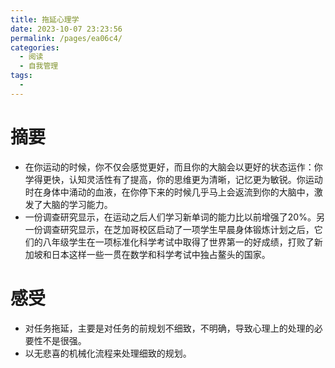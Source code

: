 ```yaml
---
title: 拖延心理学
date: 2023-10-07 23:23:56
permalink: /pages/ea06c4/
categories:
  - 阅读
  - 自我管理
tags:
  - 
---
```



# 摘要
- 在你运动的时候，你不仅会感觉更好，而且你的大脑会以更好的状态运作：你学得更快，认知灵活性有了提高，你的思维更为清晰，记忆更为敏锐。你运动时在身体中涌动的血液，在你停下来的时候几乎马上会返流到你的大脑中，激发了大脑的学习能力。
- 一份调查研究显示，在运动之后人们学习新单词的能力比以前增强了20%。另一份调查研究显示，在芝加哥校区启动了一项学生早晨身体锻炼计划之后，它们的八年级学生在一项标准化科学考试中取得了世界第一的好成绩，打败了新加坡和日本这样一些一贯在数学和科学考试中独占鳌头的国家。

# 感受
- 对任务拖延，主要是对任务的前规划不细致，不明确，导致心理上的处理的必要性不是很强。
- 以无悲喜的机械化流程来处理细致的规划。